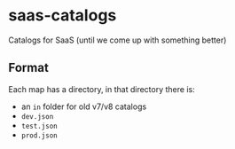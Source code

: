 # saas-catalogs

Catalogs for SaaS (until we come up with something better)

## Format

Each map has a directory, in that directory there is:

- an `in` folder for old v7/v8 catalogs
- `dev.json`
- `test.json`
- `prod.json`
